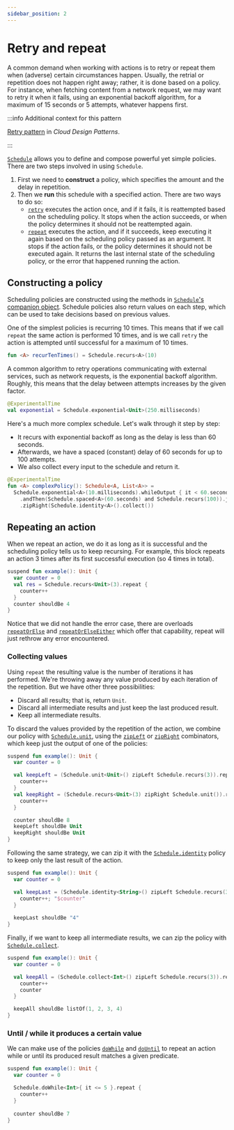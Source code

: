 ```yaml
---
sidebar_position: 2
---
```


# Retry and repeat

A common demand when working with actions is to retry or repeat them when 
(adverse) certain circumstances happen. Usually, the retrial or repetition does 
not happen right away; rather, it is done based on a policy. For instance, when
fetching content from a network request, we may want to retry it when it fails,
using an exponential backoff algorithm, for a maximum of 15 seconds or 5 
attempts, whatever happens first.

:::info Additional context for this pattern

[Retry pattern](https://learn.microsoft.com/en-us/azure/architecture/patterns/retry)
in _Cloud Design Patterns_.

:::


[`Schedule`](https://arrow-kt.github.io/arrow/arrow-fx-resilience/arrow.fx.resilience/-schedule/index.html)
allows you to define and compose powerful yet simple policies. There are two
steps involved in using `Schedule`.

1. First we need to **construct** a policy, which specifies the amount and the
   delay in repetition.
2. Then we **run** this schedule with a specified action. There are two ways to do so:
   - [`retry`](https://arrow-kt.github.io/arrow/arrow-fx-resilience/arrow.fx.resilience/retry.html)
     executes the action once, and if it fails, it is reattempted based
     on the scheduling policy. It stops when the action succeeds, or when the policy 
     determines it should not be reattempted again.
   - [`repeat`](https://arrow-kt.github.io/arrow/arrow-fx-resilience/arrow.fx.resilience/-schedule/repeat.html)
     executes the action, and if it succeeds, keep executing it again based on
     the scheduling policy passed as an argument. It stops if the action 
     fails, or the policy determines it should not be executed again. 
     It returns the last internal state of the scheduling policy, 
     or the error that happened running the action.

## Constructing a policy

<!--- TEST_NAME RetryRepeat -->

<!--- INCLUDE .*
import kotlin.time.Duration.Companion.milliseconds
import kotlin.time.Duration.Companion.seconds
import kotlin.time.ExperimentalTime
import arrow.fx.resilience.*
import io.kotest.matchers.shouldBe
-->

Scheduling policies are constructed using the methods in [`Schedule`'s
companion object](https://arrow-kt.github.io/arrow/arrow-fx-resilience/arrow.fx.resilience/-schedule/-companion/index.html).
Schedule policies also return values on each step, which can be used to
take decisions based on previous values.

One of the simplest policies is recurring 10 times. This means that if we
call `repeat` the same action is performed 10 times, and is we call `retry`
the action is attempted until successful for a maximum of 10 times.

```kotlin
fun <A> recurTenTimes() = Schedule.recurs<A>(10)
```
<!--- KNIT example-schedule-01.kt -->

A common algorithm to retry operations communicating with external services, 
such as network requests, is the exponential backoff algorithm. Roughly, this
means that the delay between attempts increases by the given factor.

```kotlin
@ExperimentalTime
val exponential = Schedule.exponential<Unit>(250.milliseconds)
```
<!--- KNIT example-schedule-02.kt -->

Here's a much more complex schedule. Let's walk through it step by step:
- It recurs with exponential backoff as long as the delay is less than 60 seconds.
- Afterwards, we have a spaced (constant) delay of 60 seconds for up to 100 attempts.
- We also collect every input to the schedule and return it.

```kotlin
@ExperimentalTime
fun <A> complexPolicy(): Schedule<A, List<A>> =
  Schedule.exponential<A>(10.milliseconds).whileOutput { it < 60.seconds }
    .andThen(Schedule.spaced<A>(60.seconds) and Schedule.recurs(100)).jittered()
    .zipRight(Schedule.identity<A>().collect())
```
<!--- KNIT example-schedule-03.kt -->

## Repeating an action

When we repeat an action, we do it as long as it is successful and the 
scheduling policy tells us to keep recursing. 
For example, this block repeats an action 3 times after its first successful
execution (so 4 times in total).

```kotlin
suspend fun example(): Unit {
  var counter = 0
  val res = Schedule.recurs<Unit>(3).repeat {
    counter++
  }
  counter shouldBe 4
}
```
<!--- KNIT example-schedule-04.kt -->
<!--- TEST assert -->

Notice that we did not handle the error case, there are overloads 
[`repeatOrElse`](https://arrow-kt.github.io/arrow/arrow-fx-resilience/arrow.fx.resilience/-schedule/repeat-or-else.html)
and [`repeatOrElseEither`](https://arrow-kt.github.io/arrow/arrow-fx-resilience/arrow.fx.resilience/-schedule/repeat-or-else-either.html)
which offer that capability, repeat will just rethrow any error encountered.

### Collecting values

Using `repeat` the resulting value is the number of iterations it has performed.
We're throwing away any value produced by each iteration of the repetition. 
But we have other three possibilities:
- Discard all results; that is, return `Unit`.
- Discard all intermediate results and just keep the last produced result.
- Keep all intermediate results.

To discard the values provided by the repetition of the action, we combine our 
policy with [`Schedule.unit`](https://arrow-kt.github.io/arrow/arrow-fx-resilience/arrow.fx.resilience/-schedule/-companion/unit.html), 
using the [`zipLeft`](https://arrow-kt.github.io/arrow/arrow-fx-resilience/arrow.fx.resilience/-schedule/zip-left.html)
or [`zipRight`](https://arrow-kt.github.io/arrow/arrow-fx-resilience/arrow.fx.resilience/-schedule/zip-right.html)
combinators, which keep just the output of one of the policies:

```kotlin
suspend fun example(): Unit {
  var counter = 0

  val keepLeft = (Schedule.unit<Unit>() zipLeft Schedule.recurs(3)).repeat {
    counter++
  }
  val keepRight = (Schedule.recurs<Unit>(3) zipRight Schedule.unit()).repeat {
    counter++
  }

  counter shouldBe 8
  keepLeft shouldBe Unit
  keepRight shouldBe Unit
}
```
<!--- KNIT example-schedule-05.kt -->
<!--- TEST assert -->

Following the same strategy, we can zip it with the [`Schedule.identity`](https://arrow-kt.github.io/arrow/arrow-fx-resilience/arrow.fx.resilience/-schedule/-companion/identity.html) 
policy to keep only the last result of the action.

```kotlin
suspend fun example(): Unit {
  var counter = 0

  val keepLast = (Schedule.identity<String>() zipLeft Schedule.recurs(3)).repeat {
    counter++; "$counter"
  }
  
  keepLast shouldBe "4"
}
```
<!--- KNIT example-schedule-06.kt -->
<!--- TEST assert -->

Finally, if we want to keep all intermediate results, we can zip the policy with
[`Schedule.collect`](https://arrow-kt.github.io/arrow/arrow-fx-resilience/arrow.fx.resilience/-schedule/-companion/collect.html).

```kotlin
suspend fun example(): Unit {
  var counter = 0

  val keepAll = (Schedule.collect<Int>() zipLeft Schedule.recurs(3)).repeat {
    counter++
    counter
  }

  keepAll shouldBe listOf(1, 2, 3, 4)
}
```
<!--- KNIT example-schedule-07.kt -->
<!--- TEST assert -->

### Until / while it produces a certain value

We can make use of the policies [`doWhile`](https://arrow-kt.github.io/arrow/arrow-fx-resilience/arrow.fx.resilience/-schedule/-companion/do-while.html)
and [`doUntil`](https://arrow-kt.github.io/arrow/arrow-fx-resilience/arrow.fx.resilience/-schedule/-companion/do-until.html) 
to repeat an action while or until its produced result matches a given predicate.

```kotlin
suspend fun example(): Unit {
  var counter = 0

  Schedule.doWhile<Int>{ it <= 5 }.repeat {
    counter++
  }
  
  counter shouldBe 7
}
```
<!--- KNIT example-schedule-08.kt -->
<!--- TEST assert -->
